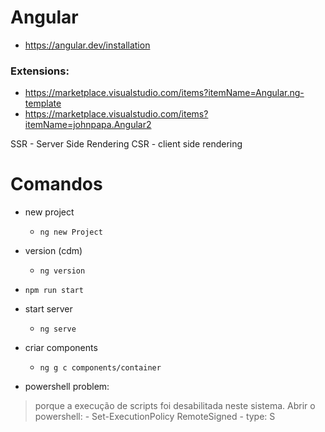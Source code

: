 # Angular

- https://angular.dev/installation


### Extensions: 

- https://marketplace.visualstudio.com/items?itemName=Angular.ng-template
- https://marketplace.visualstudio.com/items?itemName=johnpapa.Angular2


SSR - Server Side Rendering 
CSR - client side rendering


# Comandos

- new project
    -  `ng new Project`

- version (cdm)
    - `ng version`
 
- `npm run start`

- start server
    - `ng serve`

- criar components
    - `ng g c components/container`

- powershell problem:
> porque a execução de scripts foi desabilitada neste sistema. Abrir o powershell:
    - Set-ExecutionPolicy RemoteSigned
        -   type: S





